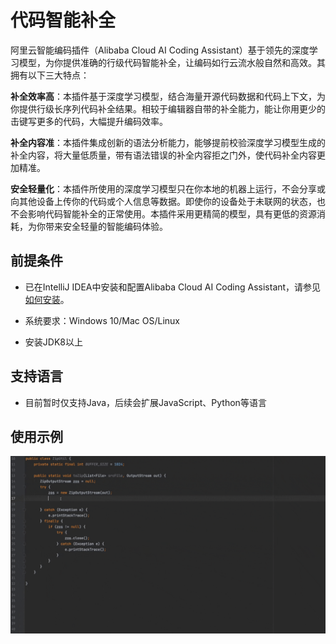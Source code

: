 # 代码智能补全

阿里云智能编码插件（Alibaba Cloud AI Coding Assistant）基于领先的深度学习模型，为你提供准确的行级代码智能补全，让编码如行云流水般自然和高效。其拥有以下三大特点：



**补全效率高**：本插件基于深度学习模型，结合海量开源代码数据和代码上下文，为你提供行级长序列代码补全结果。相较于编辑器自带的补全能力，能让你用更少的击键写更多的代码，大幅提升编码效率。



**补全内容准**：本插件集成创新的语法分析能力，能够提前校验深度学习模型生成的补全内容，将大量低质量，带有语法错误的补全内容拒之门外，使代码补全内容更加精准。



**安全轻量化**：本插件所使用的深度学习模型只在你本地的机器上运行，不会分享或向其他设备上传你的代码或个人信息等数据。即使你的设备处于未联网的状态，也不会影响代码智能补全的正常使用。本插件采用更精简的模型，具有更低的资源消耗，为你带来安全轻量的智能编码体验。



## 前提条件

- 已在IntelliJ IDEA中安装和配置Alibaba Cloud AI Coding Assistant，请参见[如何安装](zh-cn/guide/quickstart.md)。
- 系统要求：Windows 10/Mac OS/Linux

- 安装JDK8以上

## 支持语言

- 目前暂时仅支持Java，后续会扩展JavaScript、Python等语言

## 使用示例
![completion](../../media/cosy-completion-demo.gif)